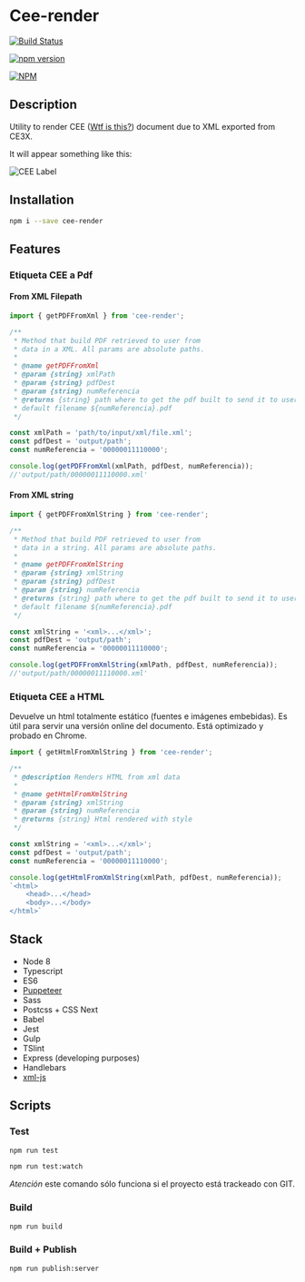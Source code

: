 # Cee-render
[![Build Status](https://travis-ci.org/alejandrofdiaz/cee-render.svg?branch=master)](https://travis-ci.org/alejandrofdiaz/cee-render)

[![npm version](https://badge.fury.io/js/cee-render.svg)](https://badge.fury.io/js/cee-render)

[![NPM](https://nodei.co/npm/cee-render.png)](https://nodei.co/npm/cee-render/)

## Description

Utility to render CEE ([Wtf is this?](https://www.certicalia.com/que-es-un-certificado-energetico)) document due to XML exported from CE3X.

It will appear something like this:

![CEE Label](http://www.minetad.gob.es/energia/desarrollo/EficienciaEnergetica/CertificacionEnergetica/PublishingImages/Etiqueta_eficiencia_energetica.jpg)

## Installation

```bash
npm i --save cee-render
```

## Features

### Etiqueta CEE a Pdf
#### From XML Filepath
```typescript
import { getPDFFromXml } from 'cee-render';

/**
 * Method that build PDF retrieved to user from
 * data in a XML. All params are absolute paths.
 *
 * @name getPDFFromXml
 * @param {string} xmlPath
 * @param {string} pdfDest
 * @param {string} numReferencia
 * @returns {string} path where to get the pdf built to send it to user
 * default filename ${numReferencia}.pdf
 */

const xmlPath = 'path/to/input/xml/file.xml';
const pdfDest = 'output/path';
const numReferencia = '00000011110000';

console.log(getPDFFromXml(xmlPath, pdfDest, numReferencia));
//'output/path/00000011110000.xml'
```

#### From XML string

```typescript
import { getPDFFromXmlString } from 'cee-render';

/**
 * Method that build PDF retrieved to user from
 * data in a string. All params are absolute paths.
 *
 * @name getPDFFromXmlString
 * @param {string} xmlString
 * @param {string} pdfDest
 * @param {string} numReferencia
 * @returns {string} path where to get the pdf built to send it to user
 * default filename ${numReferencia}.pdf
 */

const xmlString = '<xml>...</xml>';
const pdfDest = 'output/path';
const numReferencia = '00000011110000';

console.log(getPDFFromXmlString(xmlPath, pdfDest, numReferencia));
//'output/path/00000011110000.xml'
```

### Etiqueta CEE a HTML

Devuelve un html totalmente estático (fuentes e imágenes embebidas). Es útil para servir
una versión online del documento. Está optimizado y probado en Chrome.

```typescript
import { getHtmlFromXmlString } from 'cee-render';

/**
 * @description Renders HTML from xml data
 * 
 * @name getHtmlFromXmlString
 * @param {string} xmlString
 * @param {string} numReferencia
 * @returns {string} Html rendered with style
 */

const xmlString = '<xml>...</xml>';
const pdfDest = 'output/path';
const numReferencia = '00000011110000';

console.log(getHtmlFromXmlString(xmlPath, pdfDest, numReferencia));
`<html> 
    <head>...</head>
    <body>...</body>
</html>`
```

## Stack

* Node 8
* Typescript
* ES6
* [Puppeteer](https://github.com/GoogleChrome/puppeteer)
* Sass
* Postcss + CSS Next
* Babel
* Jest
* Gulp
* TSlint
* Express (developing purposes)
* Handlebars
* [xml-js](https://github.com/nashwaan/xml-js)

## Scripts

### Test

```bash
npm run test
```

```bash
npm run test:watch
```

_Atención_ este comando sólo funciona si el proyecto está trackeado con GIT.

### Build

```bash
npm run build
```

### Build + Publish

```bash
npm run publish:server
```
